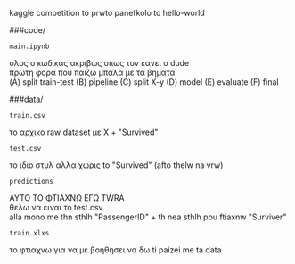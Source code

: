 
kaggle competition to prwto panefkolo to hello-world<br>


###code/

	main.ipynb
	
ολος ο κωδικας ακριβως οπως τον κανει ο dude<br>
πρωτη φορα που παιζω μπαλα με τα βηματα<br>
(A) split train-test (B) pipeline (C) split X-y (D) model (E) evaluate (F) final



###data/

	train.csv
	
το αρχικο raw dataset με X + "Survived"

	test.csv
	
το ιδιο στυλ αλλα χωρις to "Survived" (afto thelw na vrw)

	predictions
	
ΑΥΤΟ ΤΟ ΦΤΙΑΧΝΩ ΕΓΩ TWRA<br>
θελω να ειναι το test.csv<br>
alla mono me thn sthlh "PassengerID" + th nea sthlh pou ftiaxnw "Surviver"

	train.xlxs
	
το φτιαχνω για να με βοηθησει να δω ti paizei me ta data
